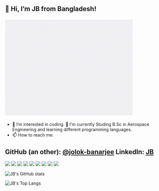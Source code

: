 ## 👋 Hi, I’m JB from Bangladesh!
### <img src="aero.gif" width="420" height="315">
- 👀 I’m interested in coding. 🌱 I’m currently Studing B.Sc in Aerospace Engineering and learning different programming languages.
- 📫 How to reach me: 
## GitHub (an other): [@jolok-banarjee](https://github.com/jolok-banarjee) LinkedIn: [JB](https://www.linkedin.com/in/jolok-banarjee-16825b1b7/)


<img src="https://img.shields.io/badge/HTML5-E34F26?style=for-the-badge&logo=html5&logoColor=white"> <img src="https://img.shields.io/badge/CSS3-1572B6?style=for-the-badge&logo=css3&logoColor=white"> <img src="https://img.shields.io/badge/Php-CC6699?style=for-the-badge&logo=sass&logoColor=white"> <img src="https://img.shields.io/badge/Bootstrap-563D7C?style=for-the-badge&logo=bootstrap&logoColor=white"> <img src="https://img.shields.io/badge/mySQL-CC342D?style=for-the-badge&logo=ruby&logoColor=white"> <img src="https://img.shields.io/badge/JavaScript-F7DF1E?style=for-the-badge&logo=javascript&logoColor=black"> <img src="https://img.shields.io/badge/Python-1572B6?style=for-the-badge&logo=css3&logoColor=white"> <img src="https://img.shields.io/badge/C Programming-lightgrey?style=for-the-badge&logo=sass&logoColor=white"> <img src="https://img.shields.io/badge/C++-CC3242D?style=for-the-badge&logo=sass&logoColor=white">

![JB's GitHub stats](https://github-readme-stats.vercel.app/api?username=jash1224)

![JB's Top Langs](https://github-readme-stats.vercel.app/api/top-langs/?username=jash1224&theme=dracula) 

